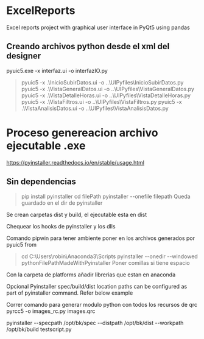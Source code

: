 # ExcelReports
Excel reports project with graphical user interface in PyQt5 using pandas

## Creando archivos python desde el xml del designer
pyuic5.exe -x interfaz.ui -o interfazIO.py

> pyuic5 -x .\InicioSubirDatos.ui -o ..\UIPyfiles\InicioSubirDatos.py
> pyuic5 -x .\VistaGeneralDatos.ui -o ..\UIPyfiles\VistaGeneralDatos.py
> pyuic5 -x .\VistaDetalleHoras.ui -o ..\UIPyfiles\VistaDetalleHoras.py
> pyuic5 -x .\VistaFiltros.ui -o ..\UIPyfiles\VistaFiltros.py
> pyuic5 -x .\VistaAnalisisDatos.ui -o ..\UIPyfiles\VistaAnalisisDatos.py

# Proceso genereacion archivo ejecutable .exe
https://pyinstaller.readthedocs.io/en/stable/usage.html

## Sin dependencias
> pip install pyinstaller
> cd filePath
> pyinstaller --onefile filepath
Queda guardado en el dir de pyinstaller 

Se crean carpetas dist y build, el ejecutable esta en dist

Chequear los hooks de pyinstaller y los dlls

Comando pipwin para tener ambiente 
poner en los archivos generados por pyuic5
from 

> cd C:\Users\robin\Anaconda3\Scripts
> pyinstaller --onedir --windowed pythonFilePathMadeWithPyinstaller
Poner comillas si tiene espacio

Con la carpeta de platforms añadir librerias que estan en anaconda


Opcional
Pyinstaller spec/build/dist location paths can be configured as part of pyinstaller command. Refer below example

Correr comando para generar modulo python con todos los recursos de qrc
pyrcc5 -o images_rc.py images.qrc


pyinstaller --specpath /opt/bk/spec --distpath /opt/bk/dist --workpath /opt/bk/build testscript.py